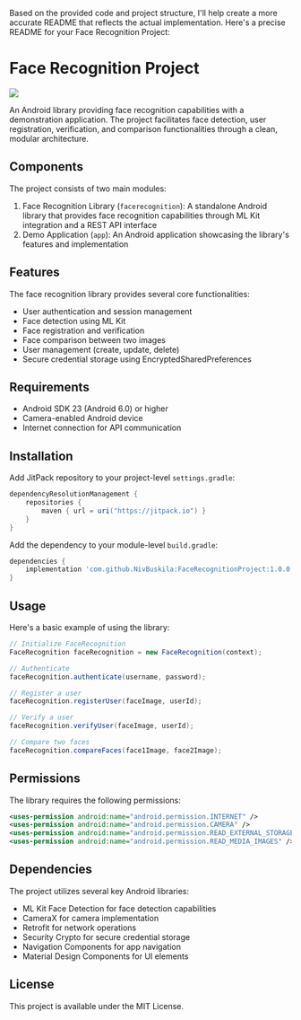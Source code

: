 Based on the provided code and project structure, I'll help create a more accurate README that reflects the actual implementation. Here's a precise README for your Face Recognition Project:

# Face Recognition Project

[![](https://jitpack.io/v/NivBuskila/FaceRecognitionProject.svg)](https://jitpack.io/#NivBuskila/FaceRecognitionProject)

An Android library providing face recognition capabilities with a demonstration application. The project facilitates face detection, user registration, verification, and comparison functionalities through a clean, modular architecture.

## Components

The project consists of two main modules:

1. Face Recognition Library (`facerecognition`): A standalone Android library that provides face recognition capabilities through ML Kit integration and a REST API interface
2. Demo Application (`app`): An Android application showcasing the library's features and implementation

## Features

The face recognition library provides several core functionalities:

- User authentication and session management
- Face detection using ML Kit
- Face registration and verification
- Face comparison between two images
- User management (create, update, delete)
- Secure credential storage using EncryptedSharedPreferences

## Requirements

- Android SDK 23 (Android 6.0) or higher
- Camera-enabled Android device
- Internet connection for API communication

## Installation

Add JitPack repository to your project-level `settings.gradle`:

```gradle
dependencyResolutionManagement {
    repositories {
        maven { url = uri("https://jitpack.io") }
    }
}
```

Add the dependency to your module-level `build.gradle`:

```gradle
dependencies {
    implementation 'com.github.NivBuskila:FaceRecognitionProject:1.0.0'
}
```

## Usage

Here's a basic example of using the library:

```java
// Initialize FaceRecognition
FaceRecognition faceRecognition = new FaceRecognition(context);

// Authenticate
faceRecognition.authenticate(username, password);

// Register a user
faceRecognition.registerUser(faceImage, userId);

// Verify a user
faceRecognition.verifyUser(faceImage, userId);

// Compare two faces
faceRecognition.compareFaces(face1Image, face2Image);
```

## Permissions

The library requires the following permissions:

```xml
<uses-permission android:name="android.permission.INTERNET" />
<uses-permission android:name="android.permission.CAMERA" />
<uses-permission android:name="android.permission.READ_EXTERNAL_STORAGE" android:maxSdkVersion="32" />
<uses-permission android:name="android.permission.READ_MEDIA_IMAGES" />
```

## Dependencies

The project utilizes several key Android libraries:

- ML Kit Face Detection for face detection capabilities
- CameraX for camera implementation
- Retrofit for network operations
- Security Crypto for secure credential storage
- Navigation Components for app navigation
- Material Design Components for UI elements

## License

This project is available under the MIT License.